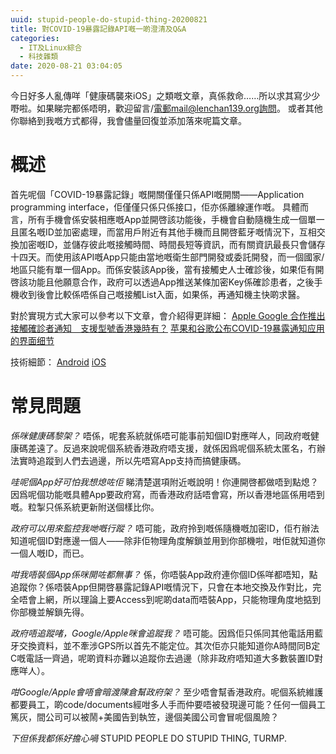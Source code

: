```yaml
---
uuid: stupid-people-do-stupid-thing-20200821
title: 對COVID-19暴露記錄API嘅一啲澄清及Q&A
categories:
  - IT及Linux綜合
  - 科技雜類
date: 2020-08-21 03:04:05
---
```

今日好多人亂傳咩「健康碼襲來iOS」之類嘅文章，真係救命……所以求其寫少少嘢啦。如果睇完都係唔明，歡迎留言/電郵mail@lenchan139.org詢問。
或者其他你聯絡到我嘅方式都得，我會儘量回復並添加落來呢篇文章。

# 概述
首先呢個「COVID-19暴露記錄」嘅開關僅僅只係API嘅開關——Application programming interface，佢僅僅只係只係接口，佢亦係離線運作嘅。
具體而言，所有手機會係安裝相應嘅App並開啓該功能後，手機會自動隨機生成一個單一且匿名嘅ID並加密處理，而當用戶附近有其他手機而且開啓藍牙嘅情況下，互相交換加密嘅ID，並儲存彼此嘅接觸時間、時間長短等資訊，而有關資訊最長只會儲存十四天。而使用該API嘅App只能由當地嘅衛生部門開發或委託開發，而一個國家/地區只能有單一個App。而係安裝該App後，當有接觸史人士確診後，如果佢有開啓該功能且他願意合作，政府可以透過App推送某條加密Key係確診患者，之後手機收到後會比較係唔係自己嘅接觸List入面，如果係，再通知機主快啲求醫。

對於實現方式大家可以參考以下文章，會介紹得更詳細：
[Apple Google 合作推出接觸確診者通知　支援型號香港幾時有？](https://www.hk01.com/數碼生活/476207/apple-google-合作推出接觸確診者通知-支援型號香港幾時有)
[苹果和谷歌公布COVID-19暴露通知应用的界面细节](https://tech.huanqiu.com/article/3y6qjPvhN6e)

技術細節：
[Android](https://www.google.com/covid19/exposurenotifications/)
[iOS](https://developer.apple.com/documentation/exposurenotification)

# 常見問題
*係咪健康碼黎架？*
唔係，呢套系統就係唔可能事前知個ID對應咩人，同政府嘅健康碼差遠了。反過來說呢個系統香港政府唔支援，就係因爲呢個系統太匿名，冇辦法實時追蹤到人們去過邊，所以先唔寫App支持而搞健康碼。

*哇呢個App好可怕我想熄咗佢*
睇清楚選項附近嘅說明！你連開啓都做唔到點熄？因爲呢個功能嘅具體App要政府寫，而香港政府話唔會寫，所以香港地區係用唔到嘅。粒掣只係系統更新附送個樣比你。

*政府可以用來監控我哋嘅行蹤？*
唔可能，政府拎到嘅係隨機嘅加密ID，佢冇辦法知道呢個ID對應邊一個人——除非佢物理角度解鎖並用到你部機啦，咁佢就知道你一個人嘅ID，而已。

*咁我唔裝個App係咪開咗都無事？*
係，你唔裝App政府連你個ID係咩都唔知，點追蹤你？係唔裝App但開啓暴露記錄API嘅情況下，只會在本地交換及作對比，完全唔會上網，所以理論上要Access到呢啲data而唔裝App，只能物理角度地掂到你部機並解鎖先得。

*政府唔追蹤啫，Google/Apple咪會追蹤我？*
唔可能。因爲佢只係同其他電話用藍牙交換資料，並不牽涉GPS所以首先不能定位。其次佢亦只能知道你A時間同B定C嘅電話一齊過，呢啲資料亦難以追蹤你去過邊（除非政府唔知道大多數裝置ID對應咩人）。

*咁Google/Apple會唔會暗渡陳倉幫政府架？*
至少唔會幫香港政府。呢個系統維護都要員工，啲code/documents經咁多人手而仲要唔被發現邊可能？任何一個員工篤灰，間公司可以被鬧+美國告到執笠，邊個美國公司會冒呢個風險？

*下但係我都係好擔心喎*
STUPID PEOPLE DO STUPID THING, TURMP.
